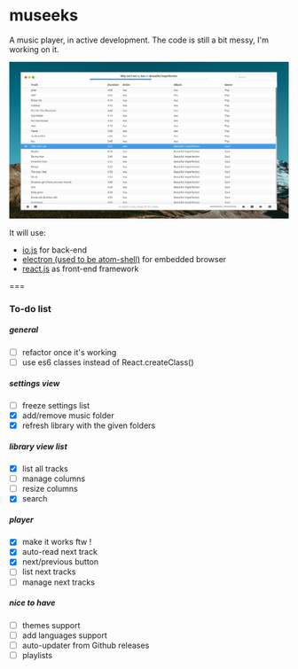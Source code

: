 # museeks
A music player, in active development. The code is still a bit messy, I'm working on it.

![Screenshot](screenshot.png)

It will use:
* [io.js](http://iojs.org/) for back-end
* [electron (used to be atom-shell)](https://github.com/atom/atom-shell/) for embedded browser
* [react.js](https://facebook.github.io/react/) as front-end framework

===
### To-do list

##### general

- [ ] refactor once it's working
- [ ] use es6 classes instead of React.createClass()

##### settings view
- [ ] freeze settings list
- [x] add/remove music folder
- [x] refresh library with the given folders

##### library view list
- [x] list all tracks
- [ ] manage columns
- [ ] resize columns
- [x] search

##### player
- [x] make it works ftw !
- [x] auto-read next track
- [x] next/previous button
- [ ] list next tracks
- [ ] manage next tracks

##### nice to have
- [ ] themes support
- [ ] add languages support
- [ ] auto-updater from Github releases
- [ ] playlists

